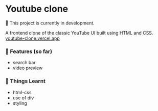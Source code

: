 # Youtube clone

🚧 This project is currently in development.

A frontend clone of the classic YouTube UI built using HTML and CSS.  
[youtube-clone.vercel.app](https://youtube-clone-rnld.vercel.app)

### 🚀 Features (so far)
- search bar
- video preview

### 🧠 Things Learnt
- html-css
- use of div
- styling
